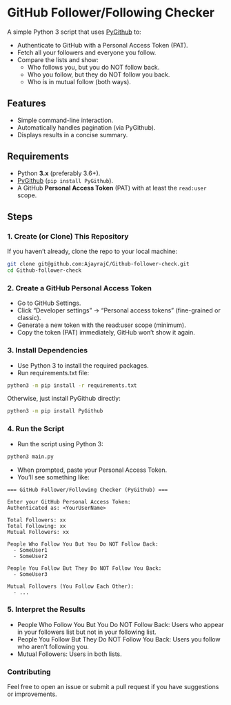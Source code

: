 # GitHub Follower/Following Checker

A simple Python 3 script that uses [PyGithub](https://github.com/PyGithub/PyGithub) to:
- Authenticate to GitHub with a Personal Access Token (PAT).
- Fetch all your followers and everyone you follow.
- Compare the lists and show:
  - Who follows you, but you do NOT follow back.
  - Who you follow, but they do NOT follow you back.
  - Who is in mutual follow (both ways).

## Features
- Simple command-line interaction.
- Automatically handles pagination (via PyGithub).
- Displays results in a concise summary.

## Requirements
- Python **3.x** (preferably 3.6+).
- [PyGithub](https://github.com/PyGithub/PyGithub) (`pip install PyGithub`).
- A GitHub **Personal Access Token** (PAT) with at least the `read:user` scope.

## Steps

### 1. Create (or Clone) This Repository
If you haven’t already, clone the repo to your local machine:
```bash
git clone git@github.com:AjayrajC/Github-follower-check.git
cd Github-follower-check
```
### 2. Create a GitHub Personal Access Token
- Go to GitHub Settings.
- Click “Developer settings” → “Personal access tokens” (fine-grained or classic).
- Generate a new token with the read:user scope (minimum).
- Copy the token (PAT) immediately, GitHub won’t show it again.
### 3. Install Dependencies
- Use Python 3 to install the required packages.
- Run requirements.txt file:
```bash
python3 -m pip install -r requirements.txt
```
Otherwise, just install PyGithub directly:
```bash
python3 -m pip install PyGithub
```
### 4. Run the Script
- Run the script using Python 3:
```bash
python3 main.py
```
- When prompted, paste your Personal Access Token.
- You’ll see something like:
```
=== GitHub Follower/Following Checker (PyGithub) ===

Enter your GitHub Personal Access Token: 
Authenticated as: <YourUserName>

Total Followers: xx
Total Following: xx
Mutual Followers: xx

People Who Follow You But You Do NOT Follow Back:
  - SomeUser1
  - SomeUser2

People You Follow But They Do NOT Follow You Back:
  - SomeUser3

Mutual Followers (You Follow Each Other):
  - ...
```
    
### 5. Interpret the Results
- People Who Follow You But You Do NOT Follow Back: Users who appear in your followers list but not in your following list.
- People You Follow But They Do NOT Follow You Back: Users you follow who aren’t following you.
- Mutual Followers: Users in both lists.
### Contributing

Feel free to open an issue or submit a pull request if you have suggestions or improvements.


